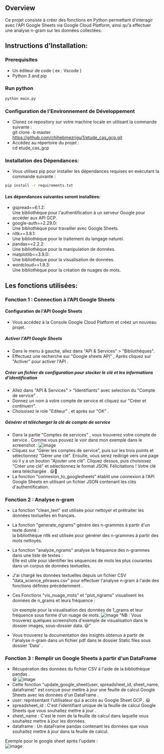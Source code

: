 ## Overview
Ce projet consiste à créer des fonctions en Python permettant d'interagir avec l'API Google Sheets via Google Cloud Platform, ainsi qu'à effectuer une analyse n-gram sur les données collectées.

## Instructions d'Installation:
### Prerequisites
- Un éditeur de code ( ex : Vscode ) 
- Python 3 and pip
### Run python 
```bash
python main.py
```
### Configuration de l'Environnement de Développement
- Clonez ce repository sur votre machine locale en utilisant la commande suivante : <br/>
git clone -b master https://github.com/chihebmezrigui1/etude_cas_gcp.git
- Accédez au répertoire du projet : <br/>
cd etude_cas_gcp
### Installation des Dépendances:
- Vous utilisez pip pour installer les dépendances requises en exécutant la commande suivante :
```bash
pip install -r requirements.txt
```
#### Les dépendances suivantes seront installées:
- gspread==6.1.2: <br/>Une bibliothèque pour l'authentification à un serveur Google pour accéder aux API GCP.
- google-auth==2.29.0:<br/> Une bibliothèque pour travailler avec Google Sheets.
- nltk==3.8.1:<br/> Une bibliothèque pour le traitement du langage naturel.
- pandas==2.2.2:<br/> Une bibliothèque pour la manipulation de données.
- matplotlib==3.9.0:<br/> Une bibliothèque pour la visualisation de données.
- wordcloud==1.9.3:<br/> Une bibliothèque pour la création de nuages de mots.
  
## Les fonctions utilisées:

### Fonction 1 : Connection à l’API Google Sheets
#### Configuration de l'API Google Sheets
- Vous accédez à la Console Google Cloud Platform et créez un nouveau projet.
##### Activer l'API Google Sheets
- Dans le menu à gauche, allez dans "API & Services" > "Bibliothèques".
- Effectuez une recherche sur "Google sheets API" , Après cliquez sur "Activer" pour activer l'API .
##### Créer un fichier de configuration pour stocker le clé et les informations d'identification
- Allez dans "API & Services" > "Identifiants" avec selection du "Compte de service" .
- Donnez un nom à votre compte de service et cliquez sur "Créer et continuerr".
- Choissisez le role "Editeur" , et après sur "OK" .
##### Générer et télécharger la clé de compte de service
- Dans la partie "Comptes de services" , vous trouverez votre compte de service . Comme vous pouvez le voir dans mon exemple dans le screenshot :
  ![image](https://github.com/chihebmezrigui1/etude_cas_gcp/assets/99685119/04f1e7a7-5a6f-4731-8ab5-c54734f130d8)
- Cliquez sur "Gérer les comptes de service", puis sur les trois points et sélectionnez "Gérer une clé". Ensuite, vous serez redirigé vers une page où il y a un bouton "Ajouter une clé". Cliquez dessus, puis choisissez "Créer une clé" et sélectionnez le format JSON. Félicitations ! Votre clé sera téléchargée . 😃👏
- La fonction "connexion_to_googlesheets" établit une connexion à l'API Google Sheets en utilisant un fichier JSON contenant les clés d'authentification.
  
### Fonction 2 : Analyse n-gram
- La fonction "clean_text" est utilisée pour nettoyer et prétraiter les données textuelles en français.
- La fonction "generate_ngrams" génère des n-grammes à partir d'un texte donné : <br/> la bibliothèque nltk est utilisée pour générer des n-grammes à partir des mots nettoyés.
- La fonction "analyze_ngrams" analyse la fréquence des n-grammes dans une liste de textes : <br/> Elle est utile pour identifier les séquences de mots les plus courantes dans un corpus de données textuelles. 
- J'ai chargé les données textuelles depuis un fichier CSV "data_science_phrases.csv" pour effectuer l'analyse n-gram à l'aide des fonctions définies précédemment .
- Ces Fonctions "vis_nuage_mots" et "plot_ngrams" visualisent les données de n_grams et leurs fréquence : <br/>

  Un exemple pour la visualisation des données de 1_grams et leur fréquence sous forme d'un nuage de mots.
![image](https://github.com/chihebmezrigui1/etude_cas_gcp/assets/99685119/d503d32c-cdd6-4f8f-a531-cec08a64a822)
"NB : Vous trouverez quelques screenshots d'exemple de visualisation dans le dossier images, sous-dossier data. 😃"

- Vous trouverez la documentation des insights obtenus à partir de l'analyse n-gram dans un fichier pdf dans le dossier Static files sous dossier 'Data' .

### Fonction 3 : Remplir un Google Sheets à partir d'un DataFrame
- Récupération des données du fichier CSV à l'aide de la bibliothèque pandas .<br/> 😃
![image](https://github.com/chihebmezrigui1/etude_cas_gcp/assets/99685119/80207db0-4cf0-4e85-9c51-b2dd5d398a9c)
- Cette fonction "update_google_sheet(user, spreadsheet_id, sheet_name, dataframe)" est conçue pour mettre à jour une feuille de calcul Google Sheets avec les données d'un DataFrame .
- user: représentant l'utilisateur qui a accès au Google Sheet GCP . 😃
- spreadsheet_id : C'est l'identifiant unique de la feuille de calcul Google Sheets que vous souhaitez mettre à jour .
- sheet_name : C'est le nom de la feuille de calcul dans laquelle vous souhaitez mettre à jour les données.
- dataframe : Un dataFrame pandas contenant les données que vous souhaitez mettre à jour dans la feuille de calcul.<br/>

Exemple pour le google sheet après l'update : <br/>
![image](https://github.com/chihebmezrigui1/etude_cas_gcp/assets/99685119/ec6cf56d-023e-473a-8d2d-0e5e5fe32f8b)




